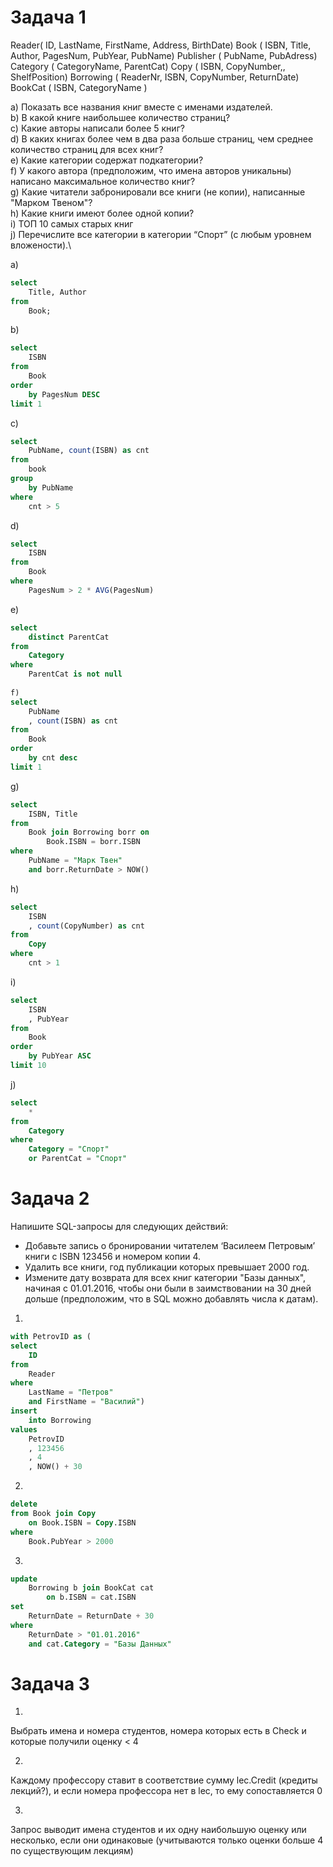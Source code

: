 # Задача 1

Reader( ID, LastName, FirstName, Address, BirthDate)
Book ( ISBN, Title, Author, PagesNum, PubYear, PubName)
Publisher ( PubName, PubAdress)
Category ( CategoryName, ParentCat)
Copy ( ISBN, CopyNumber,, ShelfPosition)
Borrowing ( ReaderNr, ISBN, CopyNumber, ReturnDate)
BookCat ( ISBN, CategoryName )

a) Показать все названия книг вместе с именами издателей.\
b) В какой книге наибольшее количество страниц?\
c) Какие авторы написали более 5 книг?\
d) В каких книгах более чем в два раза больше страниц, чем среднее количество страниц для всех книг?\
e) Какие категории содержат подкатегории?\
f) У какого автора (предположим, что имена авторов уникальны) написано максимальное количество книг?\
g) Какие читатели забронировали все книги (не копии), написанные "Марком Твеном"?\
h) Какие книги имеют более одной копии?\
i) ТОП 10 самых старых книг\
j) Перечислите все категории в категории “Спорт” (с любым уровнем вложености).\

a)
```sql
select 
	Title, Author
from 
	Book;
```
	
b)
```sql
select 
	ISBN
from 
	Book
order 
	by PagesNum DESC
limit 1
```

c)
```sql
select
	PubName, count(ISBN) as cnt
from
	book
group
	by PubName
where
	cnt > 5
```

d)
```sql
select
	ISBN
from 
	Book
where
	PagesNum > 2 * AVG(PagesNum)
```

e)
```sql
select
	distinct ParentCat
from 
	Category
where
	ParentCat is not null
	
f)
select
	PubName
	, count(ISBN) as cnt
from
	Book
order
	by cnt desc
limit 1
```

g)
```sql
select
	ISBN, Title
from
	Book join Borrowing borr on
		Book.ISBN = borr.ISBN
where
	PubName = "Марк Твен"
	and borr.ReturnDate > NOW()
```

h)
```sql
select
	ISBN
	, count(CopyNumber) as cnt
from
	Copy
where
	cnt > 1
```

i)
```sql
select
	ISBN
	, PubYear
from
	Book
order
	by PubYear ASC
limit 10
```

j)
```sql
select
	*
from 
	Category
where
	Category = "Спорт"
	or ParentCat = "Спорт"
```

# Задача 2

Напишите SQL-запросы для следующих действий:

* Добавьте запись о бронировании читателем ‘Василеем Петровым’ книги с ISBN 123456 и номером копии 4.
* Удалить все книги, год публикации которых превышает 2000 год.
* Измените дату возврата для всех книг категории "Базы данных", начиная с 01.01.2016, чтобы они были в заимствовании на 30 дней дольше (предположим, что в SQL можно добавлять числа к датам).

1)
```sql
with PetrovID as (
select 
	ID
from
	Reader
where
	LastName = "Петров"
	and FirstName = "Василий")
insert
	into Borrowing
values
	PetrovID
	, 123456
	, 4
	, NOW() + 30
```

2)
```sql
delete
from Book join Copy
	on Book.ISBN = Copy.ISBN
where
	Book.PubYear > 2000
```

3)
```sql
update
	Borrowing b join BookCat cat
		on b.ISBN = cat.ISBN
set
	ReturnDate = ReturnDate + 30
where
	ReturnDate > "01.01.2016"
	and cat.Category = "Базы Данных"
```

# Задача 3

1)
Выбрать имена и номера студентов, номера которых есть в Check и которые получили оценку < 4

2)
Каждому профессору ставит в соответствие сумму lec.Credit (кредиты лекций?), и если номера профессора нет в lec, то ему сопоставляется 0

3)
Запрос выводит имена студентов и их одну наибольшую оценку или несколько, если они одинаковые (учитываются только оценки больше 4 по существующим лекциям)


